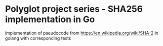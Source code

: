 # Polyglot project series - SHA256 implementation in Go

implementation of pseudocode from https://en.wikipedia.org/wiki/SHA-2 in golang with corresponding tests
